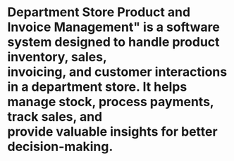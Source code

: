 # Department Store Product and Invoice Management" is a software system designed to handle product inventory, sales,<br/>invoicing, and customer interactions in a department store. It helps manage stock, process payments, track sales, and<br/>provide valuable insights for better decision-making.